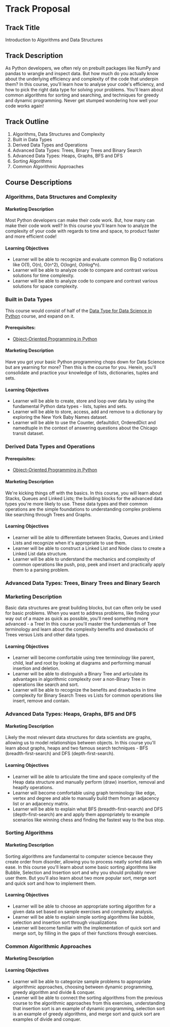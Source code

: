 # Track Proposal

## Track Title
Introduction to Algorithms and Data Structures

## Track Description

As Python developers, we often rely on prebuilt packages like NumPy and pandas to wrangle and inspect data. But how much do you actually know about the underlying efficiency and complexity of the code that underpin them? In this course, you'll learn how to analyse your code's efficiency, and how to pick the right data type for solving your problems. You'll learn about common algorithms for sorting and searching, and techniques for greedy and dynamic programming. Never get stumped wondering how well your code works again!

## Track Outline
1. Algorithms, Data Structures and Complexity
2. Built in Data Types
3. Derived Data Types and Operations
4. Advanced Data Types: Trees, Binary Trees and Binary Search
5. Advanced Data Types: Heaps, Graphs, BFS and DFS
6. Sorting Algorithms
7. Common Algorithmic Approaches

## Course Descriptions

### Algorithms, Data Structures and Complexity
#### Marketing Description
Most Python developers can make their code work. But, how many can make their code work well? In this course you'll learn how to analyze the complexity of your code with regards to time and space, to product faster and more efficient code!

#### Learning Objectives
* Learner will be able to recognize and evaluate common Big O notiations like O(1), O(n), O(n^2), O(log*n), O(n*log*n).
* Learner will be able to analyze code to compare and contrast various solutions for time complexity.
* Learner will be able to analyze code to compare and contrast various solutions for space complexity.

### Built in Data Types
This course would consist of half of the [Data Type for Data Science in Python](https://learn.datacamp.com/courses/data-types-for-data-science-in-python) course, and expand on it.

#### Prerequisites: 
* [Object-Oriented Programming in Python](https://learn.datacamp.com/courses/object-oriented-programming-in-python)

#### Marketing Description
Have you got your basic Python programming chops down for Data Science but are yearning for more? Then this is the course for you. Herein, you'll consolidate and practice your knowledge of lists, dictionaries, tuples and sets.

#### Learning Objectives
* Learner will be able to create, store and loop over data by using the fundamental Python data types - lists, tuples and sets.
* Learner will be able to store, access, add and remove to a dictionary by exploring the New York Baby Names dataset.
* Learner will be able to use the Counter, defaultdict, OrderedDict and namedtuple in the context of answering questions about the Chicago transit dataset.

### Derived Data Types and Operations
#### Prerequisites: 
* [Object-Oriented Programming in Python](https://learn.datacamp.com/courses/object-oriented-programming-in-python)

#### Marketing Description
We're kicking things off with the basics. In this course, you will learn about Stacks, Queues and Linked Lists; the building blocks for the advanced data types you're more likely to use. These data types and their common operations are the simple foundations to understanding complex problems like searching through Trees and Graphs.

#### Learning Objectives
* Learner will be able to differentiate between Stacks, Queues and Linked Lists and recognize when it's appropriate to use them.
* Learner will be able to construct a Linked List and Node class to create a Linked List data structure.
* Learner will be able to understand the mechanics and complexity of common operations like push, pop, peek and insert and practically apply them to a parsing problem.

### Advanced Data Types: Trees, Binary Trees and Binary Search

### Marketing Description
Basic data structures are great building blocks, but can often only be used for basic problems. When you want to address problems, like finding your way out of a maze as quick as possible, you'll need something more advanced - a Tree! In this course you'll master the fundamentals of Tree terminology and learn about the complexity benefits and drawbacks of Trees versus Lists and other data types.

#### Learning Objectives
* Learner will become comfortable using tree terminology like parent, child, leaf and root by looking at diagrams and performing manual insertion and deletion.
* Learner will be able to distinguish a Binary Tree and articulate its advantages in algorithmic complexity over a non-Binary Tree in operations like search and sort.
* Learner will be able to recognize the benefits and drawbacks in time complexity for Binary Search Trees vs Lists for common operations like insert, remove and contain.

### Advanced Data Types: Heaps, Graphs, BFS and DFS

#### Marketing Description
Likely the most relevant data structures for data scientists are graphs, allowing us to model relationships between objects. In this course you'll learn about graphs, heaps and two famous search techniques - BFS (breadth-first-search) and DFS (depth-first-search).

#### Learning Objectives
* Learner will be able to articulate the time and space complexity of the Heap data structure and manually perform (draw) insertion, removal and heapify operations.
* Learner will become comfortable using graph terminology like edge, vertex and degree and able to manually build them from an adjacency list or an adjacency matrix.
* Learner will be able to explain what BFS (breadth-first-search) and DFS (depth-first-search) are and apply them appropriately to example scenarios like winning chess and finding the fastest way to the bus stop. 

### Sorting Algorithms

#### Marketing Description
Sorting algorithms are fundamental to computer science because they create order from disorder, allowing you to process neatly sorted data with ease. In this course you'll learn about some basic sorting algorithms like Bubble, Selection and Insertion sort and why you should probably never user them. But you'll also learn about two more popular sort, merge sort and quick sort and how to implement them.

#### Learning Objectives
* Learner will be able to choose an appropriate sorting algorithm for a given data set based on sample exercises and complexity analysis.
* Learner will be able to explain simple sorting algorithms like bubble, selection and insertion sort through visualizations
* Learner will become familiar with the implementation of quick sort and merge sort, by filling in the gaps of their functions through exercises.

### Common Algorithmic Approaches

#### Marketing Description

#### Learning Objectives
* Learner will be able to categorize sample problems to appropriate algorithmic approaches, choosing between dynamic programming, greedy algorithm and divide & conquer.
* Learner will be able to connect the sorting algorithms from the previous course to the algorithmic approaches from this exercises, understanding that insertion sort is an example of dynamic programming, selection sort is an example of greedy algorithms, and merge sort and quick sort are examples of divide and conquer.
